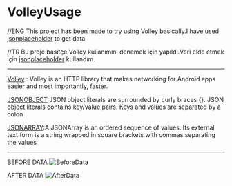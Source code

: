 # VolleyUsage

//ENG
This project has been made to try using Volley basically.I have used  [jsonplaceholder][2] to get data

//TR
Bu proje basitçe Volley kullanımını denemek için yapıldı.Veri elde etmek için [jsonplaceholder][2] kullandım.

----------------------------------------------------------------------------------------------
[Volley][1] : Volley is an HTTP library that makes networking for Android apps easier and most importantly, faster.

[JSONOBJECT][3]:JSON object literals are surrounded by curly braces {}. JSON object literals contains key/value pairs. Keys and values are separated by a colon

[JSONARRAY][4]:A JSONArray is an ordered sequence of values. Its external text form is a string wrapped in square brackets with commas separating the values

----------------------------------------------------------------------------------------------


BEFORE DATA
![BeforeData](https://user-images.githubusercontent.com/93324656/224111110-5148f079-7086-46f8-96f1-dd05ada7c2ac.png)

AFTER DATA
![AfterData](https://user-images.githubusercontent.com/93324656/224111103-79777b0f-b47d-4016-836c-280911d037a6.png)



[1]:https://google.github.io/volley/
[2]:https://jsonplaceholder.typicode.com/posts
[3]:https://developer.android.com/reference/org/json/JSONObject
[4]:https://developer.android.com/reference/org/json/JSONArray

